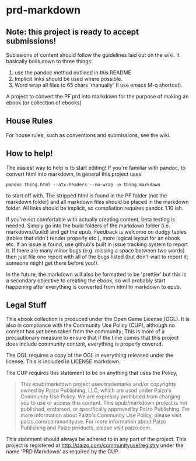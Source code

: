 # prd-markdown

## Note: this project is ready to accept submissions!

Subissions of content should follow the guidelines laid out on the wiki. It 
basically boils down to three things:

1. use the pandoc method outlined in this README
2. Implicit links should be used where possible.
3. Word wrap all files to 65 chars 'manually' (I use emacs M-q shortcut).

A project to convert the PF prd into markdown for the purpose of making
an ebook (or collection of ebooks)

## House Rules
For house rules, such as conventions and submissions, see the wiki.

## How to help!

The easiest way to help is to start editing! If you're familiar with pandoc, to
convert html into markdown, in general this project uses

    pandoc thing.html --atx-headers --no-wrap -o thing.markdown
    
to start off with. The stripped html is found in the PF folder (not the 
markdown folder) and all markdown files should be placed in the markdown folder. 
All links should be implicit, so compliation requires pandoc 1.10 ish.

If you're not comfortable with actually creating content, beta testing is needed. 
Simply go into the build folders of the markdown folder 
(i.e. markdown/<book of choice>/build) and get the epub. Feedback is welcome on 
dodgy tables (tables that didn't render properly etc.), more logical layout for
an ebook etc. If an issue is found, use github's built in issue tracking system
to report it. If there are many minor bugs (e.g. missing a space between two 
words) then just file one report with all of the bugs listed (but don't wait 
to report it; someone might get there before you!).

In the future, the markdown will also be formatted to be 'prettier' but this is a
secondary objective to creating the ebook, so will probably start happening after 
everything is converted from html to markdown to epub.

## Legal Stuff

This ebook collection is produced under the Open Game License (OGL). It is also in
compliance with the Community Use Policy (CUP), although no content has *yet* been
taken from the community; This is more of a precautionary measure to ensure that
if the time comes that this project does include community content, everything is
properly covered.

The OGL requires a copy of the OGL in everything released under the license. This 
is included in LICENSE.markdown.

The CUP requires this statement to be on anything that uses the Policy,

> This epub/markdown project uses trademarks and/or copyrights owned by Paizo 
> Publishing, LLC, which are used under Paizo's Community Use Policy. We are
> expressly prohibited from charging you to use or access this content. This 
> epub/markdown project is not published, endorsed, or specifically approved
> by Paizo Publishing. For more information about Paizo's Community Use Policy,
> please visit paizo.com/communityuse. For more information about Paizo Publishing
> and Paizo products, please visit paizo.com.

This statement should always be adhered to in any part of the project. This project
is registered at http://paizo.com/communityuse/registry under the name 'PRD Markdown'
as required by the CUP.
